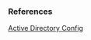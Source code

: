 ### References

[Active Directory Config](https://microsoft.github.io/MicrosoftCloud/tutorials/docs/Authentication-App-With-NextJs-And-Microsoft-Graph/)
